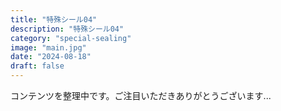 ```yaml
---
title: "特殊シール04"
description: "特殊シール04"
category: "special-sealing"
image: "main.jpg"
date: "2024-08-18"
draft: false
---
```


コンテンツを整理中です。ご注目いただきありがとうございます...